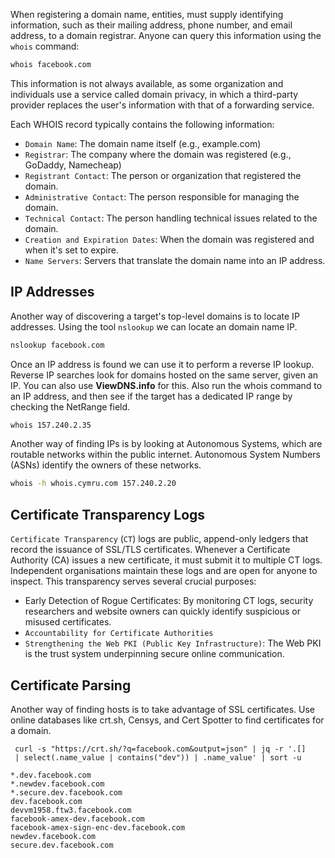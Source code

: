 When registering a domain name, entities, must supply identifying information, such as their mailing address, phone number, and email address, to a domain registrar. Anyone can query this information using the `whois` command:
```bash
whois facebook.com
```
This information is not always available, as some organization and individuals use a service called domain privacy, in which a third-party provider replaces the user's information with that of a forwarding service.

Each WHOIS record typically contains the following information:
- `Domain Name`: The domain name itself (e.g., example.com)
- `Registrar`: The company where the domain was registered (e.g., GoDaddy, Namecheap)
- `Registrant Contact`: The person or organization that registered the domain.
- `Administrative Contact`: The person responsible for managing the domain.
- `Technical Contact`: The person handling technical issues related to the domain.
- `Creation and Expiration Dates`: When the domain was registered and when it's set to expire.
- `Name Servers`: Servers that translate the domain name into an IP address.
## IP Addresses
Another way of discovering a target's top-level domains is to locate IP addresses. Using the tool `nslookup` we can locate an domain name IP.
```bash
nslookup facebook.com
```

Once an IP address is found we can use it to perform a reverse IP lookup. Reverse IP searches look for domains hosted on the same server, given an IP. You can also use **ViewDNS.info** for this. Also run the whois command to an IP address, and then see if the target has a dedicated IP range by checking the NetRange field.
```bash
whois 157.240.2.35
```

Another way of finding IPs is by looking at Autonomous Systems, which are routable networks within the public internet. Autonomous System Numbers (ASNs) identify the owners of these networks.

```bash
whois -h whois.cymru.com 157.240.2.20
```


## Certificate Transparency Logs
`Certificate Transparency` (`CT`) logs are public, append-only ledgers that record the issuance of SSL/TLS certificates. Whenever a Certificate Authority (CA) issues a new certificate, it must submit it to multiple CT logs. Independent organisations maintain these logs and are open for anyone to inspect.
This transparency serves several crucial purposes:

- Early Detection of Rogue Certificates: By monitoring CT logs, security researchers and website owners can quickly identify suspicious or misused certificates.
- `Accountability for Certificate Authorities`
- `Strengthening the Web PKI (Public Key Infrastructure)`: The Web PKI is the trust system underpinning secure online communication.
## Certificate Parsing
Another way of finding hosts is to take advantage of SSL certificates. Use online databases like crt.sh, Censys, and Cert Spotter to find certificates for a domain.

```shell
 curl -s "https://crt.sh/?q=facebook.com&output=json" | jq -r '.[]
 | select(.name_value | contains("dev")) | .name_value' | sort -u
 
*.dev.facebook.com
*.newdev.facebook.com
*.secure.dev.facebook.com
dev.facebook.com
devvm1958.ftw3.facebook.com
facebook-amex-dev.facebook.com
facebook-amex-sign-enc-dev.facebook.com
newdev.facebook.com
secure.dev.facebook.com
```
